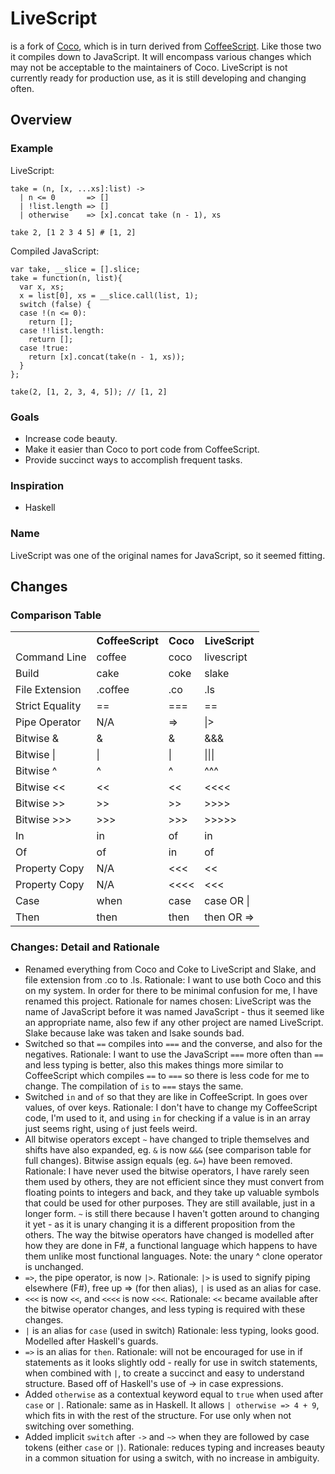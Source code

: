 # LiveScript
is a fork of [Coco](http://satyr.github.com/coco/), which is in turn derived from [CoffeeScript](http://coffeescript.org/). Like those two it compiles down to JavaScript. It will encompass various changes which may not be acceptable to the maintainers of Coco. LiveScript is not currently ready for production use, as it is still developing and changing often.

## Overview
### Example
LiveScript:

    take = (n, [x, ...xs]:list) -> 
      | n <= 0       => []
      | !list.length => []
      | otherwise    => [x].concat take (n - 1), xs
                                 
    take 2, [1 2 3 4 5] # [1, 2]
                                 
Compiled JavaScript:   

    var take, __slice = [].slice;
    take = function(n, list){
      var x, xs;
      x = list[0], xs = __slice.call(list, 1);
      switch (false) {
      case !(n <= 0):
        return [];
      case !!list.length:
        return [];
      case !true:
        return [x].concat(take(n - 1, xs));
      }
    };

    take(2, [1, 2, 3, 4, 5]); // [1, 2]

### Goals
- Increase code beauty.
- Make it easier than Coco to port code from CoffeeScript. 
- Provide succinct ways to accomplish frequent tasks. 

### Inspiration
- Haskell

### Name
LiveScript was one of the original names for JavaScript, so it seemed fitting. 

## Changes
### Comparison Table
<table>
  <tr>
    <th></th><th>CoffeeScript</th><th>Coco</th><th>LiveScript</th>
  </tr>
  <tr>
    <td>Command Line</td><td>coffee</td><td>coco</td><td>livescript</td>
  </tr>
  <tr>
    <td>Build</td><td>cake</td><td>coke</td><td>slake</td>
  </tr>
  <tr>
    <td>File Extension</td><td>.coffee</td><td>.co</td><td>.ls</td>
  </tr>
  <tr>
    <td>Strict Equality</td><td>==</td><td>===</td><td>==</td>
  </tr>
  <tr>
    <td>Pipe Operator</td><td>N/A</td><td>=></td><td>|></td>
  </tr>
  <tr>
    <td>Bitwise &</td><td>&</td><td>&</td><td>&&&</td>
  </tr>
  <tr>
    <td>Bitwise |</td><td>|</td><td>|</td><td>|||</td>
  </tr>
  <tr>
    <td>Bitwise ^</td><td>^</td><td>^</td><td>^^^</td>
  </tr>
  <tr>
    <td>Bitwise &lt;&lt;</td><td>&lt;&lt;</td><td>&lt;&lt;</td><td>&lt;&lt;&lt;&lt;</td>
  </tr>
  <tr>
    <td>Bitwise >></td><td>>></td><td>>></td><td>>>>></td>
  </tr>
  <tr>
    <td>Bitwise >>></td><td>>>></td><td>>>></td><td>>>>>></td>
  </tr>
  <tr>
    <td>In</td><td>in</td><td>of</td><td>in</td>
  </tr>
  <tr>
    <td>Of</td><td>of</td><td>in</td><td>of</td>
  </tr>
  <tr>
    <td>Property Copy</td><td>N/A</td><td>&lt;&lt;&lt;</td><td>&lt;&lt;</td>
  </tr>
  <tr>
    <td>Property Copy</td><td>N/A</td><td>&lt;&lt;&lt;&lt;</td><td>&lt;&lt;&lt;</td>
  </tr>
  <tr>
    <td>Case</td><td>when</td><td>case</td><td>case OR |</td>
  </tr>
  <tr>
    <td>Then</td><td>then</td><td>then</td><td>then OR =></td>
  </tr>
</table>

### Changes: Detail and Rationale
- Renamed everything from Coco and Coke to LiveScript and Slake, and file extension from .co to .ls. Rationale: I want to use both Coco and this on my system. In order for there to be minimal confusion for me, I have renamed this project. Rationale for names chosen: LiveScript was the name of JavaScript before it was named JavaScript - thus it seemed like an appropriate name, also few if any other project are named LiveScript. Slake because lake was taken and lsake sounds bad. 
- Switched so that `==` compiles into `===` and the converse, and also for the negatives. Rationale: I want to use the JavaScript `===` more often than `==` and less typing is better, also this makes things more similar to CoffeeScript which compiles `==` to `===` so there is less code for me to change. The compilation of `is` to `===` stays the same.
- Switched `in` and `of` so that they are like in CoffeeScript. In goes over values, of over keys. Rationale: I don't have to change my CoffeeScript code, I'm used to it, and using `in` for checking if a value is in an array just seems right, using `of` just feels weird.
- All bitwise operators except `~` have changed to triple themselves and shifts have also expanded, eg. `&` is now `&&&` (see comparison table for full changes). Bitwise assign equals (eg. `&=`) have been removed. Rationale: I have never used the bitwise operators, I have rarely seen them used by others, they are not efficient since they must convert from floating points to integers and back, and they take up valuable symbols that could be used for other purposes. They are still available, just in a longer form. `~` is still there because I haven't gotten around to changing it yet - as it is unary changing it is a different proposition from the others. The way the bitwise operators have changed is modelled after how they are done in F#, a functional language which happens to have them unlike most functional languages. Note: the unary ^ clone operator is unchanged.
- `=>`, the pipe operator, is now `|>`. Rationale: `|>` is used to signify piping elsewhere (F#), free up => (for then alias), `|` is used as an alias for case.
- `<<<` is now `<<`, and `<<<<` is now `<<<`. Rationale: `<<` became available after the bitwise operator changes, and less typing is required with these changes.
- `|` is an alias for `case` (used in switch) Rationale: less typing, looks good. Modelled after Haskell's guards.
- `=>` is an alias for `then`. Rationale: will not be encouraged for use in if statements as it looks slightly odd - really for use in switch statements, when combined with `|`, to create a succinct and easy to understand structure. Based off of Haskell's use of -> in case expressions.  
- Added `otherwise` as a contextual keyword equal to `true` when used after `case` or `|`. Rationale: same as in Haskell. It allows `| otherwise => 4 + 9`, which fits in with the rest of the structure. For use only when not switching over something. 
- Added implicit `switch` after `->` and `~>` when they are followed by case tokens (either `case` or `|`). Rationale: reduces typing and increases beauty in a common situation for using a switch, with no increase in ambiguity. 
